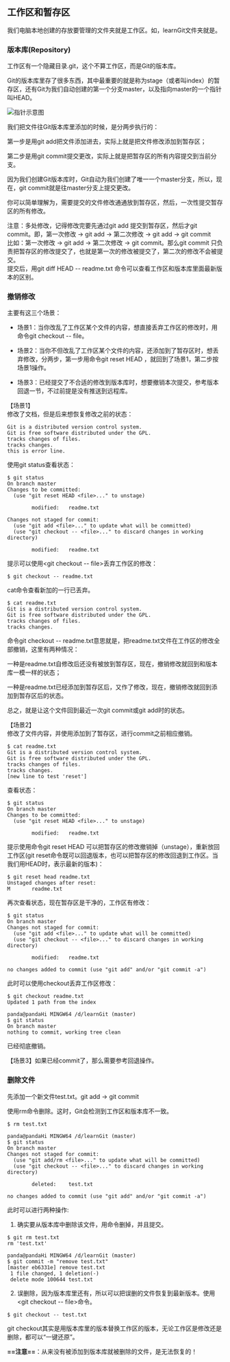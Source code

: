 ## 工作区和暂存区

我们电脑本地创建的存放要管理的文件夹就是工作区。如，learnGit文件夹就是。

### 版本库(Repository)

工作区有一个隐藏目录.git，这个不算工作区，而是Git的版本库。

Git的版本库里存了很多东西，其中最重要的就是称为stage（或者叫index）的暂存区，还有Git为我们自动创建的第一个分支master，以及指向master的一个指针叫HEAD。

![指针示意图](https://www.liaoxuefeng.com/files/attachments/919020037470528/0)

我们把文件往Git版本库里添加的时候，是分两步执行的：

第一步是用git add把文件添加进去，实际上就是把文件修改添加到暂存区；

第二步是用git commit提交更改，实际上就是把暂存区的所有内容提交到当前分支。

因为我们创建Git版本库时，Git自动为我们创建了唯一一个master分支，所以，现在，git commit就是往master分支上提交更改。

你可以简单理解为，需要提交的文件修改通通放到暂存区，然后，一次性提交暂存区的所有修改。

注意：多处修改，记得修改完要先通过git add 提交到暂存区，然后才git commit。即，第一次修改 -> git add -> 第二次修改 -> git add -> git commit  
比如：第一次修改 -> git add -> 第二次修改 -> git commit。那么git commit 只负责把暂存区的修改提交了，也就是第一次的修改被提交了，第二次的修改不会被提交。  
提交后，用git diff HEAD -- readme.txt 命令可以查看工作区和版本库里面最新版本的区别。

### 撤销修改 
主要有这三个场景：

- 场景1：当你改乱了工作区某个文件的内容，想直接丢弃工作区的修改时，用命令git checkout -- file。

- 场景2：当你不但改乱了工作区某个文件的内容，还添加到了暂存区时，想丢弃修改，分两步，第一步用命令git reset HEAD <file>，就回到了场景1，第二步按场景1操作。

- 场景3：已经提交了不合适的修改到版本库时，想要撤销本次提交，参考版本回退一节，不过前提是没有推送到远程库。


【场景1】  
修改了文档，但是后来想恢复修改之前的状态：

```
Git is a distributed version control system.
Git is free software distributed under the GPL.
tracks changes of files.
tracks changes.
this is error line.
```
使用git status查看状态：

```
$ git status
On branch master
Changes to be committed:
  (use "git reset HEAD <file>..." to unstage)

        modified:   readme.txt

Changes not staged for commit:
  (use "git add <file>..." to update what will be committed)
  (use "git checkout -- <file>..." to discard changes in working directory)

        modified:   readme.txt
```
提示可以使用<git checkout -- file>丢弃工作区的修改：
```
$ git checkout -- readme.txt
```

cat命令查看新加的一行已丢弃。

```
$ cat readme.txt
Git is a distributed version control system.
Git is free software distributed under the GPL.
tracks changes of files.
tracks changes.
```
命令git checkout -- readme.txt意思就是，把readme.txt文件在工作区的修改全部撤销，这里有两种情况：

一种是readme.txt自修改后还没有被放到暂存区，现在，撤销修改就回到和版本库一模一样的状态；

一种是readme.txt已经添加到暂存区后，又作了修改，现在，撤销修改就回到添加到暂存区后的状态。

总之，就是让这个文件回到最近一次git commit或git add时的状态。  

【场景2】  
修改了文件内容，并使用<git add>添加到了暂存区，进行commit之前相应撤销。

```
$ cat readme.txt
Git is a distributed version control system.
Git is free software distributed under the GPL.
tracks changes of files.
tracks changes.
[new line to test 'reset']
```
查看状态：

```
$ git status
On branch master
Changes to be committed:
  (use "git reset HEAD <file>..." to unstage)

        modified:   readme.txt
```
提示使用命令git reset HEAD <file>可以把暂存区的修改撤销掉（unstage），重新放回工作区(git reset命令既可以回退版本，也可以把暂存区的修改回退到工作区。当我们用HEAD时，表示最新的版本)：

```
$ git reset head readme.txt
Unstaged changes after reset:
M       readme.txt
```
再次查看状态，现在暂存区是干净的，工作区有修改：

```
$ git status
On branch master
Changes not staged for commit:
  (use "git add <file>..." to update what will be committed)
  (use "git checkout -- <file>..." to discard changes in working directory)

        modified:   readme.txt

no changes added to commit (use "git add" and/or "git commit -a")

```
此时可以使用checkout丢弃工作区修改：

```
$ git checkout readme.txt
Updated 1 path from the index

panda@pandaHi MINGW64 /d/learnGit (master)
$ git status
On branch master
nothing to commit, working tree clean

```
已经彻底撤销。

【场景3】如果已经commit了，那么需要参考回退操作。

### 删除文件
先添加一个新文件test.txt。git add -> git commit  

使用rm命令删除。这时，Git会检测到工作区和版本库不一致。

```
$ rm test.txt

panda@pandaHi MINGW64 /d/learnGit (master)
$ git status
On branch master
Changes not staged for commit:
  (use "git add/rm <file>..." to update what will be committed)
  (use "git checkout -- <file>..." to discard changes in working directory)

        deleted:    test.txt

no changes added to commit (use "git add" and/or "git commit -a")

```

此时可以进行两种操作:
1. 确实要从版本库中删除该文件，用命令<git rm>删掉，并且提交<git commit>。

```
$ git rm test.txt
rm 'test.txt'

panda@pandaHi MINGW64 /d/learnGit (master)
$ git commit -m "remove test.txt"
[master eb6331e] remove test.txt
 1 file changed, 1 deletion(-)
 delete mode 100644 test.txt

```

2. 误删除，因为版本库里还有，所以可以把误删的文件恢复到最新版本。使用<git checkout -- file>命令。 

```
$ git checkout -- test.txt
```

git checkout其实是用版本库里的版本替换工作区的版本，无论工作区是修改还是删除，都可以“一键还原”。  

**==注意==**：从来没有被添加到版本库就被删除的文件，是无法恢复的！
